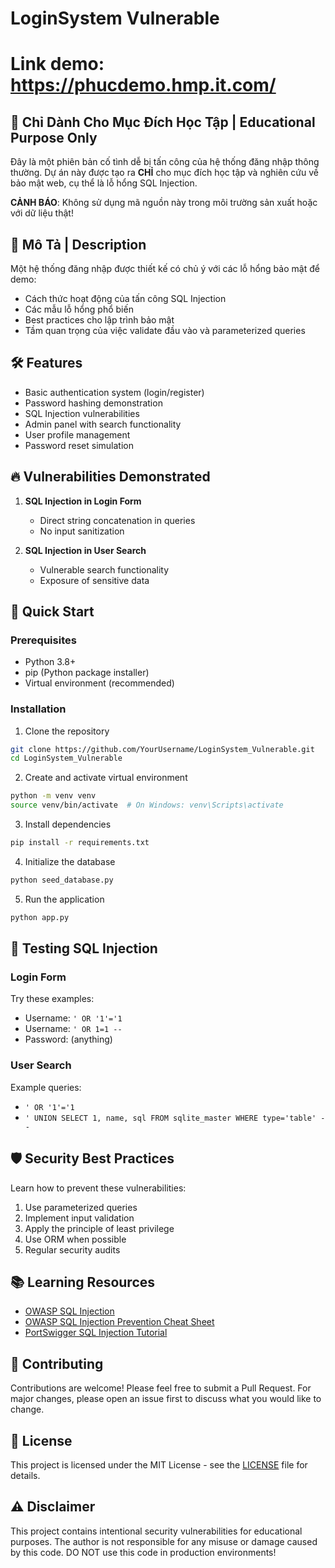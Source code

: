 # LoginSystem Vulnerable

# Link demo: https://phucdemo.hmp.it.com/

## 🚨 Chỉ Dành Cho Mục Đích Học Tập | Educational Purpose Only
Đây là một phiên bản cố tình dễ bị tấn công của hệ thống đăng nhập thông thường. Dự án này được tạo ra **CHỈ** cho mục đích học tập và nghiên cứu về bảo mật web, cụ thể là lỗ hổng SQL Injection.

**CẢNH BÁO**: Không sử dụng mã nguồn này trong môi trường sản xuất hoặc với dữ liệu thật!

## 📝 Mô Tả | Description
Một hệ thống đăng nhập được thiết kế có chủ ý với các lỗ hổng bảo mật để demo:
- Cách thức hoạt động của tấn công SQL Injection
- Các mẫu lỗ hổng phổ biến
- Best practices cho lập trình bảo mật
- Tầm quan trọng của việc validate đầu vào và parameterized queries

## 🛠 Features
- Basic authentication system (login/register)
- Password hashing demonstration
- SQL Injection vulnerabilities
- Admin panel with search functionality
- User profile management
- Password reset simulation

## 🔥 Vulnerabilities Demonstrated
1. **SQL Injection in Login Form**
   - Direct string concatenation in queries
   - No input sanitization
   
2. **SQL Injection in User Search**
   - Vulnerable search functionality
   - Exposure of sensitive data

## 🚀 Quick Start

### Prerequisites
- Python 3.8+
- pip (Python package installer)
- Virtual environment (recommended)

### Installation
1. Clone the repository
```bash
git clone https://github.com/YourUsername/LoginSystem_Vulnerable.git
cd LoginSystem_Vulnerable
```

2. Create and activate virtual environment
```bash
python -m venv venv
source venv/bin/activate  # On Windows: venv\Scripts\activate
```

3. Install dependencies
```bash
pip install -r requirements.txt
```

4. Initialize the database
```bash
python seed_database.py
```

5. Run the application
```bash
python app.py
```

## 🎯 Testing SQL Injection

### Login Form
Try these examples:
- Username: `' OR '1'='1`
- Username: `' OR 1=1 --`
- Password: (anything)

### User Search
Example queries:
- `' OR '1'='1`
- `' UNION SELECT 1, name, sql FROM sqlite_master WHERE type='table' --`

## 🛡️ Security Best Practices
Learn how to prevent these vulnerabilities:
1. Use parameterized queries
2. Implement input validation
3. Apply the principle of least privilege
4. Use ORM when possible
5. Regular security audits

## 📚 Learning Resources
- [OWASP SQL Injection](https://owasp.org/www-community/attacks/SQL_Injection)
- [OWASP SQL Injection Prevention Cheat Sheet](https://cheatsheetseries.owasp.org/cheatsheets/SQL_Injection_Prevention_Cheat_Sheet.html)
- [PortSwigger SQL Injection Tutorial](https://portswigger.net/web-security/sql-injection)

## 🤝 Contributing
Contributions are welcome! Please feel free to submit a Pull Request. For major changes, please open an issue first to discuss what you would like to change.

## 📜 License
This project is licensed under the MIT License - see the [LICENSE](LICENSE) file for details.

## ⚠️ Disclaimer
This project contains intentional security vulnerabilities for educational purposes. The author is not responsible for any misuse or damage caused by this code. DO NOT use this code in production environments!
